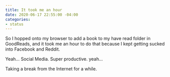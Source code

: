 ```yaml
---
title: It took me an hour
date: 2020-06-17 22:55:00 -04:00
categories:
- status
---
```


So I hopped onto my browser to add a book to my have read folder in GoodReads, and it took me an hour to do that because I kept getting sucked into Facebook and Reddit. 

Yeah... Social Media.  Super productive. yeah...

Taking a break from the Internet for a while. 